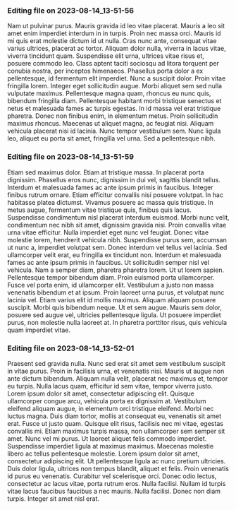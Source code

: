 

### Editing file on 2023-08-14_13-51-56

Nam ut pulvinar purus. Mauris gravida id leo vitae placerat. Mauris a leo sit amet enim imperdiet interdum in in turpis. Proin nec massa orci. Mauris id mi quis erat molestie dictum id ut nulla. Cras nunc ante, consequat vitae varius ultrices, placerat ac tortor. Aliquam dolor nulla, viverra in lacus vitae, viverra tincidunt quam. Suspendisse elit urna, ultrices vitae risus et, posuere commodo leo. Class aptent taciti sociosqu ad litora torquent per conubia nostra, per inceptos himenaeos. Phasellus porta dolor a ex pellentesque, id fermentum elit imperdiet. Nunc a suscipit dolor. Proin vitae fringilla lorem.
Integer eget sollicitudin augue. Morbi aliquet sem sed nulla vulputate maximus. Pellentesque magna quam, rhoncus eu nunc quis, bibendum fringilla diam. Pellentesque habitant morbi tristique senectus et netus et malesuada fames ac turpis egestas. In id massa vel erat tristique pharetra. Donec non finibus enim, in elementum metus. Proin sollicitudin maximus rhoncus. Maecenas ut aliquet magna, ac feugiat nisi. Aliquam vehicula placerat nisi id lacinia. Nunc tempor vestibulum sem. Nunc ligula leo, aliquet eu porta sit amet, fringilla vel urna. Sed a pellentesque nibh.




### Editing file on 2023-08-14_13-51-59

Etiam sed maximus dolor. Etiam at tristique massa. In placerat porta dignissim. Phasellus eros nunc, dignissim in dui vel, sagittis blandit tellus. Interdum et malesuada fames ac ante ipsum primis in faucibus. Integer finibus rutrum ornare. Etiam efficitur convallis nisi posuere volutpat. In hac habitasse platea dictumst. Vivamus posuere ac massa quis tristique. In metus augue, fermentum vitae tristique quis, finibus quis lacus. Suspendisse condimentum nisl placerat interdum euismod. Morbi nunc velit, condimentum nec nibh sit amet, dignissim gravida nisi.
Proin convallis vitae urna vitae efficitur. Nulla imperdiet eget nunc vel feugiat. Donec vitae molestie lorem, hendrerit vehicula nibh. Suspendisse purus sem, accumsan ut nunc a, imperdiet volutpat sem. Donec interdum vel tellus vel lacinia. Sed ullamcorper velit erat, eu fringilla ex tincidunt non. Interdum et malesuada fames ac ante ipsum primis in faucibus. Ut sollicitudin semper nisl vel vehicula. Nam a semper diam, pharetra pharetra lorem.
Ut ut lorem sapien. Pellentesque tempor bibendum diam. Proin euismod porta ullamcorper. Fusce vel porta enim, id ullamcorper elit. Vestibulum a justo non massa venenatis bibendum et at ipsum. Proin laoreet urna purus, et volutpat nunc lacinia vel. Etiam varius elit id mollis maximus. Aliquam aliquam posuere suscipit. Morbi quis bibendum neque. Ut et sem augue. Mauris sem dolor, posuere sed augue vel, ultricies pellentesque ligula. Ut posuere imperdiet purus, non molestie nulla laoreet at. In pharetra porttitor risus, quis vehicula quam imperdiet vitae.




### Editing file on 2023-08-14_13-52-01

Praesent sed gravida nulla. Nunc sed erat sit amet sem vestibulum suscipit in vitae purus. Proin in facilisis urna, et venenatis nisi. Mauris ut augue non ante dictum bibendum. Aliquam nulla velit, placerat nec maximus et, tempor eu turpis. Nulla lacus quam, efficitur id sem vitae, tempor viverra justo. Lorem ipsum dolor sit amet, consectetur adipiscing elit. Quisque ullamcorper congue arcu, vehicula porta ex dignissim at. Vestibulum eleifend aliquam augue, in elementum orci tristique eleifend. Morbi nec luctus magna. Duis diam tortor, mollis at consequat eu, venenatis sit amet erat. Fusce ut justo quam. Quisque elit risus, facilisis nec mi vitae, egestas convallis mi. Etiam maximus turpis massa, non ullamcorper sem semper sit amet. Nunc vel mi purus.
Ut laoreet aliquet felis commodo imperdiet. Suspendisse imperdiet ligula at maximus maximus. Maecenas molestie libero ac tellus pellentesque molestie. Lorem ipsum dolor sit amet, consectetur adipiscing elit. Ut pellentesque ligula ac nunc pretium ultricies. Duis dolor ligula, ultrices non tempus blandit, aliquet et felis. Proin venenatis id purus eu venenatis. Curabitur vel scelerisque orci. Donec odio lectus, consectetur ac lacus vitae, porta rutrum eros. Nulla facilisi. Nullam id turpis vitae lacus faucibus faucibus a nec mauris. Nulla facilisi. Donec non diam turpis. Integer sit amet nisl erat.


